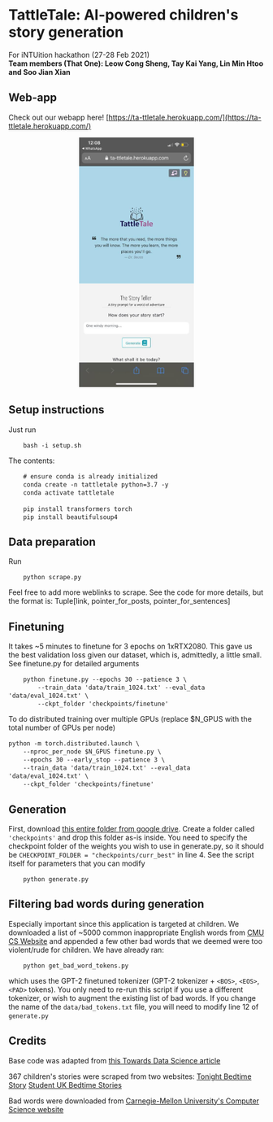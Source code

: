 # TattleTale: AI-powered children's story generation
For iNTUition hackathon (27-28 Feb 2021) <br>
**Team members (That One): Leow Cong Sheng, Tay Kai Yang, Lin Min Htoo and Soo Jian Xian**

## Web-app
Check out our webapp here! [https://ta-ttletale.herokuapp.com/](https://ta-ttletale.herokuapp.com/) <br>

<p align="center">
  <img src="tattletale_screenshot.jfif?raw=true" alt="webapp screenshot 1" width=45%>
</p>


## Setup instructions
Just run 
```
    bash -i setup.sh
```
The contents:
``` 
    # ensure conda is already initialized
    conda create -n tattletale python=3.7 -y
    conda activate tattletale

    pip install transformers torch
    pip install beautifulsoup4
```

## Data preparation
Run
```
    python scrape.py
```
Feel free to add more weblinks to scrape. See the code for more details, but the format is: Tuple[link, pointer_for_posts, pointer_for_sentences]

## Finetuning
It takes ~5 minutes to finetune for 3 epochs on 1xRTX2080. This gave us the best validation loss given our dataset, which is, admittedly, a little small.
See finetune.py for detailed arguments
```
    python finetune.py --epochs 30 --patience 3 \
        --train_data 'data/train_1024.txt' --eval_data 'data/eval_1024.txt' \
        --ckpt_folder 'checkpoints/finetune'
```
To do distributed training over multiple GPUs (replace $N_GPUS with the total number of GPUs per node)
```
python -m torch.distributed.launch \
    --nproc_per_node $N_GPUS finetune.py \
    --epochs 30 --early_stop --patience 3 \
    --train_data 'data/train_1024.txt' --eval_data 'data/eval_1024.txt' \
    --ckpt_folder 'checkpoints/finetune'
```

## Generation
First, download [this entire folder from google drive](https://drive.google.com/drive/folders/1PFBMceE26WG9DeXK_iLu_GnXm6eBYB7A).
Create a folder called ```'checkpoints'``` and drop this folder as-is inside.
You need to specify the checkpoint folder of the weights you wish to use in generate.py, so it should be ```CHECKPOINT_FOLDER = "checkpoints/curr_best"``` in line 4.
See the script itself for parameters that you can modify
```
    python generate.py
```

## Filtering bad words during generation
Especially important since this application is targeted at children. We downloaded a list of ~5000 common inappropriate English words from [CMU CS Website](https://www.cs.cmu.edu/~biglou/resources/bad-words.txt) and appended a few other bad words that we deemed were too violent/rude for children. We have already ran:
```
    python get_bad_word_tokens.py
```
which uses the GPT-2 finetuned tokenizer (GPT-2 tokenizer + ```<BOS>```, ```<EOS>```, ```<PAD>``` tokens). You only need to re-run this script if you
use a different tokenizer, or wish to augment the existing list of bad words. If you change the name of the ```data/bad_tokens.txt``` file, you will need to modify line 12 of ```generate.py```

## Credits
Base code was adapted from [this Towards Data Science article](https://towardsdatascience.com/generate-fresh-movie-stories-for-your-favorite-genre-with-deep-learning-143da14b29d6)

367 children's stories were scraped from two websites:
[Tonight Bedtime Story]("https://www.tonightsbedtimestory.com/stories/")
[Student UK Bedtime Stories]("https://www.studentuk.com/category/bedtime-stories/")

Bad words were downloaded from [Carnegie-Mellon University's Computer Science website](https://www.cs.cmu.edu/~biglou/resources/bad-words.txt)
